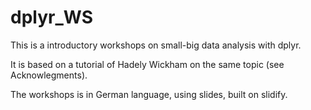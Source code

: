 # dplyr_WS
This is a introductory workshops on small-big data analysis with dplyr.

It is based on a tutorial of Hadely Wickham on the same topic (see Acknowlegments).

The workshops is in German language, using slides, built on slidify.
